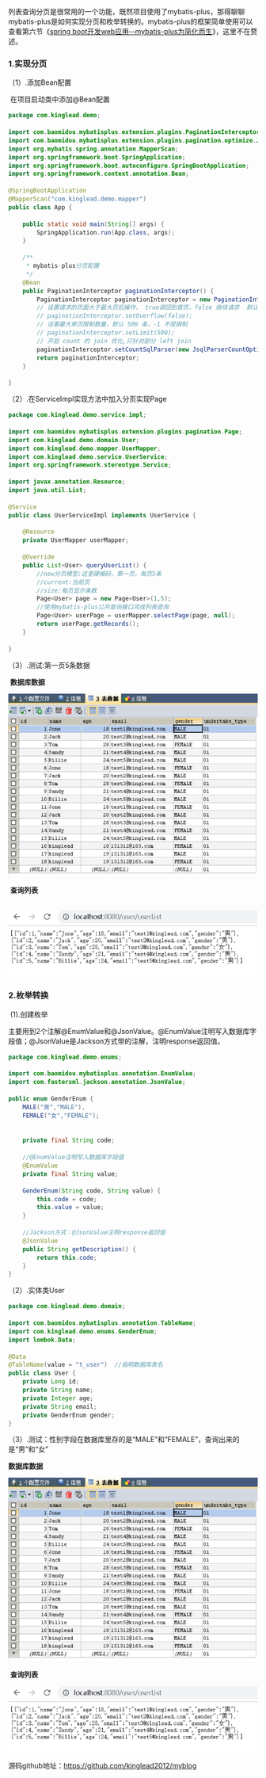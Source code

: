 列表查询分页是很常用的一个功能，既然项目使用了mybatis-plus，那得聊聊mybatis-plus是如何实现分页和枚举转换的。mybatis-plus的框架简单使用可以查看第六节《[spring boot开发web应用--mybatis-plus为简化而生](https://www.cnblogs.com/kinglead/p/13704678.html)》，这里不在赘述。

### 1.实现分页

（1）.添加Bean配置

​	在项目启动类中添加@Bean配置

```java
package com.kinglead.demo;

import com.baomidou.mybatisplus.extension.plugins.PaginationInterceptor;
import com.baomidou.mybatisplus.extension.plugins.pagination.optimize.JsqlParserCountOptimize;
import org.mybatis.spring.annotation.MapperScan;
import org.springframework.boot.SpringApplication;
import org.springframework.boot.autoconfigure.SpringBootApplication;
import org.springframework.context.annotation.Bean;

@SpringBootApplication
@MapperScan("com.kinglead.demo.mapper")
public class App {

    public static void main(String[] args) {
        SpringApplication.run(App.class, args);
    }
    
    /**
     * mybatis-plus分页配置
     */
    @Bean
    public PaginationInterceptor paginationInterceptor() {
        PaginationInterceptor paginationInterceptor = new PaginationInterceptor();
        // 设置请求的页面大于最大页后操作， true调回到首页，false 继续请求  默认false
        // paginationInterceptor.setOverflow(false);
        // 设置最大单页限制数量，默认 500 条，-1 不受限制
        // paginationInterceptor.setLimit(500);
        // 开启 count 的 join 优化,只针对部分 left join
        paginationInterceptor.setCountSqlParser(new JsqlParserCountOptimize(true));
        return paginationInterceptor;
    }
    
}
```

（2）.在ServiceImpl实现方法中加入分页实现Page

```java
package com.kinglead.demo.service.impl;

import com.baomidou.mybatisplus.extension.plugins.pagination.Page;
import com.kinglead.demo.domain.User;
import com.kinglead.demo.mapper.UserMapper;
import com.kinglead.demo.service.UserService;
import org.springframework.stereotype.Service;

import javax.annotation.Resource;
import java.util.List;

@Service
public class UserServiceImpl implements UserService {

    @Resource
    private UserMapper userMapper;

    @Override
    public List<User> queryUserList() {
        //new分页模型:这里硬编码，第一页，每页5条
        //current:当前页
        //size:每页显示条数
        Page<User> page = new Page<User>(1,5);
        //使用mybatis-plus公共查询接口完成列表查询
        Page<User> userPage = userMapper.selectPage(page, null);
        return userPage.getRecords();
    }

}
```

（3）.测试:第一页5条数据

​	**数据库数据**

![image-20200923180655568](https://raw.githubusercontent.com/kinglead2012/myblog/master/img/image-20200923180655568.png)

​	**查询列表**

​		![image-20200923180802182](https://raw.githubusercontent.com/kinglead2012/myblog/master/img/image-20200923180802182.png)

### 2.枚举转换

​	(1).创建枚举	

主要用到2个注解@EnumValue和@JsonValue。@EnumValue注明写入数据库字段值；@JsonValue是Jackson方式带的注解，注明response返回值。

```java
package com.kinglead.demo.enums;

import com.baomidou.mybatisplus.annotation.EnumValue;
import com.fasterxml.jackson.annotation.JsonValue;

public enum GenderEnum {
    MALE("男","MALE"),
    FEMALE("女","FEMALE");


    private final String code;

    //@EnumValue注明写入数据库字段值
    @EnumValue
    private final String value;

    GenderEnum(String code, String value) {
        this.code = code;
        this.value = value;
    }

    //Jackson方式：@JsonValue注明response返回值
    @JsonValue
    public String getDescription() {
        return this.code;
    }
}
```

（2）.实体类User

```java
package com.kinglead.demo.domain;

import com.baomidou.mybatisplus.annotation.TableName;
import com.kinglead.demo.enums.GenderEnum;
import lombok.Data;

@Data
@TableName(value = "t_user")  //指明数据库表名
public class User {
    private Long id;
    private String name;
    private Integer age;
    private String email;
    private GenderEnum gender;
}
```

（3）.测试：性别字段在数据库里存的是“MALE”和“FEMALE”，查询出来的是“男”和“女”

**数据库数据**

![image-20200923180655568](https://raw.githubusercontent.com/kinglead2012/myblog/master/img/image-20200923180655568.png)

​	**查询列表**

![image-20200923180802182](https://raw.githubusercontent.com/kinglead2012/myblog/master/img/image-20200923180802182.png)


源码github地址：https://github.com/kinglead2012/myblog

